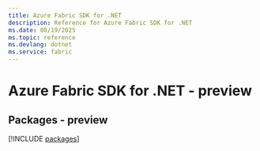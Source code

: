 ```yaml
---
title: Azure Fabric SDK for .NET
description: Reference for Azure Fabric SDK for .NET
ms.date: 08/19/2025
ms.topic: reference
ms.devlang: dotnet
ms.service: fabric
---
```

# Azure Fabric SDK for .NET - preview
## Packages - preview
[!INCLUDE [packages](fabric-index.md)]